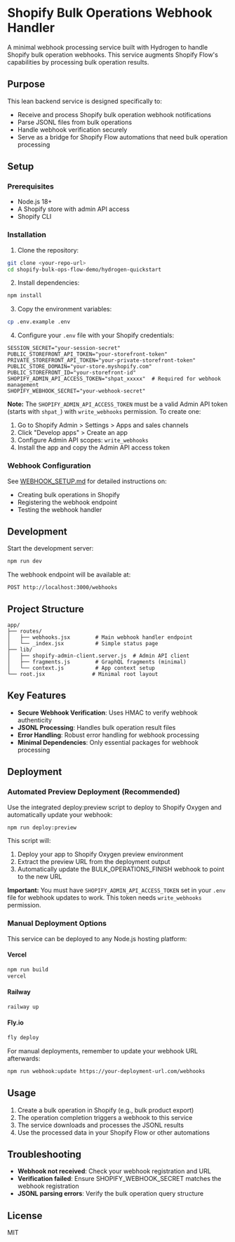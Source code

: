 # Shopify Bulk Operations Webhook Handler

A minimal webhook processing service built with Hydrogen to handle Shopify bulk operation webhooks. This service augments Shopify Flow's capabilities by processing bulk operation results.

## Purpose

This lean backend service is designed specifically to:
- Receive and process Shopify bulk operation webhook notifications
- Parse JSONL files from bulk operations
- Handle webhook verification securely
- Serve as a bridge for Shopify Flow automations that need bulk operation processing

## Setup

### Prerequisites
- Node.js 18+
- A Shopify store with admin API access
- Shopify CLI

### Installation

1. Clone the repository:
```bash
git clone <your-repo-url>
cd shopify-bulk-ops-flow-demo/hydrogen-quickstart
```

2. Install dependencies:
```bash
npm install
```

3. Copy the environment variables:
```bash
cp .env.example .env
```

4. Configure your `.env` file with your Shopify credentials:
```
SESSION_SECRET="your-session-secret"
PUBLIC_STOREFRONT_API_TOKEN="your-storefront-token"
PRIVATE_STOREFRONT_API_TOKEN="your-private-storefront-token"
PUBLIC_STORE_DOMAIN="your-store.myshopify.com"
PUBLIC_STOREFRONT_ID="your-storefront-id"
SHOPIFY_ADMIN_API_ACCESS_TOKEN="shpat_xxxxx"  # Required for webhook management
SHOPIFY_WEBHOOK_SECRET="your-webhook-secret"
```

**Note:** The `SHOPIFY_ADMIN_API_ACCESS_TOKEN` must be a valid Admin API token (starts with `shpat_`) with `write_webhooks` permission. To create one:
1. Go to Shopify Admin > Settings > Apps and sales channels
2. Click "Develop apps" > Create an app
3. Configure Admin API scopes: `write_webhooks`
4. Install the app and copy the Admin API access token

### Webhook Configuration

See [WEBHOOK_SETUP.md](./WEBHOOK_SETUP.md) for detailed instructions on:
- Creating bulk operations in Shopify
- Registering the webhook endpoint
- Testing the webhook handler

## Development

Start the development server:
```bash
npm run dev
```

The webhook endpoint will be available at:
```
POST http://localhost:3000/webhooks
```

## Project Structure

```
app/
├── routes/
│   ├── webhooks.jsx        # Main webhook handler endpoint
│   └── _index.jsx          # Simple status page
├── lib/
│   ├── shopify-admin-client.server.js  # Admin API client
│   ├── fragments.js        # GraphQL fragments (minimal)
│   └── context.js          # App context setup
└── root.jsx               # Minimal root layout
```

## Key Features

- **Secure Webhook Verification**: Uses HMAC to verify webhook authenticity
- **JSONL Processing**: Handles bulk operation result files
- **Error Handling**: Robust error handling for webhook processing
- **Minimal Dependencies**: Only essential packages for webhook processing

## Deployment

### Automated Preview Deployment (Recommended)

Use the integrated deploy:preview script to deploy to Shopify Oxygen and automatically update your webhook:

```bash
npm run deploy:preview
```

This script will:
1. Deploy your app to Shopify Oxygen preview environment
2. Extract the preview URL from the deployment output
3. Automatically update the BULK_OPERATIONS_FINISH webhook to point to the new URL

**Important:** You must have `SHOPIFY_ADMIN_API_ACCESS_TOKEN` set in your `.env` file for webhook updates to work. This token needs `write_webhooks` permission.

### Manual Deployment Options

This service can be deployed to any Node.js hosting platform:

#### Vercel
```bash
npm run build
vercel
```

#### Railway
```bash
railway up
```

#### Fly.io
```bash
fly deploy
```

For manual deployments, remember to update your webhook URL afterwards:
```bash
npm run webhook:update https://your-deployment-url.com/webhooks
```

## Usage

1. Create a bulk operation in Shopify (e.g., bulk product export)
2. The operation completion triggers a webhook to this service
3. The service downloads and processes the JSONL results
4. Use the processed data in your Shopify Flow or other automations

## Troubleshooting

- **Webhook not received**: Check your webhook registration and URL
- **Verification failed**: Ensure SHOPIFY_WEBHOOK_SECRET matches the webhook registration
- **JSONL parsing errors**: Verify the bulk operation query structure

## License

MIT